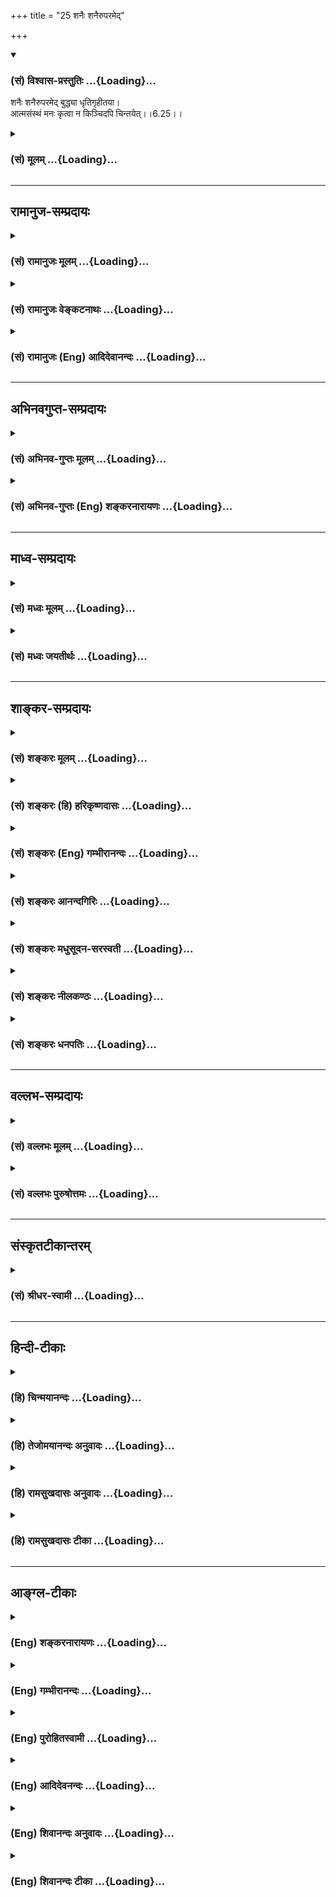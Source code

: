 +++
title = "25 शनैः शनैरुपरमेद्"

+++
<div class="js_include" newlevelforh1="3" title="(सं) विश्वास-प्रस्तुतिः" unfilled url="/purANam_vaiShNavam/mahAbhAratam/06-bhIShma-parva/03-bhagavad-gItA-parva/saMskRtam/vishvAsa-prastutiH/06_Atma-saMyama-yogaH_a/25_shanaiH_shanairup.md">
<details open><summary><h3>(सं) विश्वास-प्रस्तुतिः ...{Loading}...</h3></summary>

शनैः शनैरुपरमेद् बुद्ध्या धृतिगृहीतया।  
आत्मसंस्थं मनः कृत्वा न किञ्चिदपि चिन्तयेत्।।6.25।।
</details>
</div>
<div class="js_include collapsed" newlevelforh1="3" title="(सं) मूलम्" unfilled url="/purANam_vaiShNavam/mahAbhAratam/06-bhIShma-parva/03-bhagavad-gItA-parva/saMskRtam/mUlam/06_Atma-saMyama-yogaH_a/25_shanaiH_shanairup.md">
<details><summary><h3>(सं) मूलम् ...{Loading}...</h3></summary>

शनैः शनैरुपरमेद् बुद्ध्या धृतिगृहीतया।  
आत्मसंस्थं मनः कृत्वा न किञ्चिदपि चिन्तयेत्।।6.25।।
</details>
</div>


_________________
## रामानुज-सम्प्रदायः
<div class="js_include collapsed" newlevelforh1="3" title="(सं) रामानुजः मूलम्" unfilled url="/purANam_vaiShNavam/mahAbhAratam/06-bhIShma-parva/03-bhagavad-gItA-parva/saMskRtam/rAmAnujaH/mUlam/06_Atma-saMyama-yogaH_a/25_shanaiH_shanairup.md">
<details><summary><h3>(सं) रामानुजः मूलम् ...{Loading}...</h3></summary>

।।6.25।। स्पर्शजाः सङ्कल्पजाश्च इति द्विविधाः कामाः स्पर्शजाः
शीतोष्णादयः सङ्कल्पजाः पुत्रपौत्रक्षेत्रादयः तत्र **सङ्कल्पप्रभवाः**
स्वरूपेण एव त्यक्तुं शक्याः तान् **सर्वान् मनसा एव** तदनन्वयानुसन्धानेन
**त्यक्त्वा** स्पर्शजेषु अवर्जनीयेषु तन्निमित्तहर्षो द्वेगौ त्यक्त्वा
**समन्ततः** सर्वस्माद् विषयात् सर्वम् **इन्द्रियग्रामं** **विनियम्य शनैः
शनैः धृतिगृहीतया** विवेकविषयया **बुद्ध्या** सर्वस्माद् आत्मव्यतिरिक्ताद्
उपरम्य **आत्मसंस्थं मनः कृत्वा न किञ्चिद् अपि चिन्तयेत्।  
  
**

</details>
</div>
<div class="js_include collapsed" newlevelforh1="3" title="(सं) रामानुजः वेङ्कटनाथः" unfilled url="/purANam_vaiShNavam/mahAbhAratam/06-bhIShma-parva/03-bhagavad-gItA-parva/saMskRtam/rAmAnujaH/venkaTanAthaH/06_Atma-saMyama-yogaH_a/25_shanaiH_shanairup.md">
<details><summary><h3>(सं) रामानुजः वेङ्कटनाथः ...{Loading}...</h3></summary>

।। 6.25अथ ममकारपरित्यागादिकं प्राग्विप्रकीर्णोक्तमखिलमिदानीं
सुखग्रहणायेह सौकर्यप्रदर्शनाय च सङ्कलय्य योगदशापर्यन्ततया
स्मार्यतेसङ्कल्प इत्यादिभिः श्लोकैः। सङ्कल्पप्रभवान् सर्वान्
कामांस्त्यक्त्वा इत्येतावतैव सिद्धौ पुनःअशेषतः इति पदं
निश्शेषत्यागानर्हाणां विषयाणां सूचकम्। न चोत्तरवाक्ये तदन्वयः
ग्रामशब्देन पर्याप्तत्वात्। अतः प्रयुक्तपदवैयर्थ्यपरिहारायअशेषतश्च
कामांस्त्यक्त्वा इति चकाराभावेऽपि योज्यम्। अपि च सङ्कल्पप्रभवत्वेन
विशेषणमेव असङ्कल्पप्रभवकामसूचकमित्यभिप्रायेण विभजते स्पर्शजा इति। मनसैव
इति पदं मध्यस्थितत्वादपेक्षितत्वाच्च काकाक्षिन्यायेन
पूर्वोत्तरान्वितमिति दर्शयितुंतान् सर्वान् मनसैवेत्यादिकमुक्तम्।
कामत्यागकरणस्य मनसोऽवान्तरव्यापारतदनन्वयानुसन्धानम्
कर्मोपाधिकशरीरान्विता हि पुत्रादयः न त्वात्मस्वरूपान्विता
इत्यनुसन्धानेनेत्यर्थः। न प्रहृष्येत् 5।20 इत्यादिभिः प्रागेवोक्तं
स्मारयतिस्पर्शजेष्वित्यादिना। समन्ततः इत्यत्र पदच्छेदादिभ्रमव्युदासायाह
सर्वस्माद्विषयादिति। प्रक्रान्तादशिथिलत्वरूपाया
धृतेर्हेतुमाहविवेकविषययेति। उपरम्य बाह्यालाभार्थं मानसमुद्योगं
वारयित्वेत्यर्थः। उपरम्येति व्याख्यानमङ्गत्वद्योतनाय। किञ्चिदपीति
आत्मव्यतिरिक्तमनुकूलप्रतिकूलोदासीनं सर्वमित्यर्थः।  
  

</details>
</div>
<div class="js_include collapsed" newlevelforh1="3" title="(सं) रामानुजः (Eng) आदिदेवानन्दः" unfilled url="/purANam_vaiShNavam/mahAbhAratam/06-bhIShma-parva/03-bhagavad-gItA-parva/saMskRtam/rAmAnujaH/english/AdidevAnandaH/06_Atma-saMyama-yogaH_a/25_shanaiH_shanairup.md">
<details><summary><h3>(सं) रामानुजः (Eng) आदिदेवानन्दः ...{Loading}...</h3></summary>

6.24 - 6.25 There are two kinds of desires: 1) those born of contact
between the senses and objects like heat, cold etc.; 2) those generated
by our mind (will) like that for sons, land etc. Of these, the latter
type of desires are by their own nature relinishable. Relinishing all
these by the mind through contemplation on their lack of association
with the self; having relinished the ideas of pleasure and pain in
respect of unavoidable desires resulting from contract; restraining all
the senses on all sides, i.e., from contact with all their objects - one
should think of nothing else, i.e., other than the self. Little by
little 'with the help of intellect controlled by firm resolution,' i.e.,
by the power of discrimination, one should think of nothing else, having
fixed the mind on the self.

</details>
</div>


_________________
## अभिनवगुप्त-सम्प्रदायः
<div class="js_include collapsed" newlevelforh1="3" title="(सं) अभिनव-गुप्तः मूलम्" unfilled url="/purANam_vaiShNavam/mahAbhAratam/06-bhIShma-parva/03-bhagavad-gItA-parva/saMskRtam/abhinava-guptaH/mUlam/06_Atma-saMyama-yogaH_a/25_shanaiH_shanairup.md">
<details><summary><h3>(सं) अभिनव-गुप्तः मूलम् ...{Loading}...</h3></summary>

।।6.24 6.25।। कामानां त्यागे +++(SN कामानामुपायत्यागे)+++ उपायः संकल्पत्याग
इत्याह संकल्पेति। शनैः शनैरिति। मनसैव न +++(S omit न)+++ व्यापारोपरमेण। धृतिं
गृहीत्वा क्रमात् क्रममभिलाषदुःखं प्रतनूकृत्य किंचिदपि विषयाणां
त्यागग्रहणादिकं न चिन्तयेत्। यत्तु +++(S यथात्वन्यैर् यथा तु कैश्चिद्)+++
अन्यैर्व्याख्यातम् नकिञ्चिदपि चिन्तयेत् इति तन्नास्मभ्यं रुचितम्।
शून्यवादप्रसंगात्।।6.24 6.25।। कामानां त्यागे +++(SN कामानामुपायत्यागे)+++
उपायः संकल्पत्याग इत्याह संकल्पेति। शनैः शनैरिति। मनसैव न +++(S omit न)+++
व्यापारोपरमेण। धृतिं गृहीत्वा क्रमात् क्रममभिलाषदुःखं प्रतनूकृत्य
किंचिदपि विषयाणां त्यागग्रहणादिकं न चिन्तयेत्। यत्तु +++(S यथात्वन्यैर् यथा
तु कैश्चिद्)+++ अन्यैर्व्याख्यातम् नकिञ्चिदपि चिन्तयेत् इति तन्नास्मभ्यं
रुचितम्। शून्यवादप्रसंगात्।

</details>
</div>
<div class="js_include collapsed" newlevelforh1="3" title="(सं) अभिनव-गुप्तः (Eng) शङ्करनारायणः" unfilled url="/purANam_vaiShNavam/mahAbhAratam/06-bhIShma-parva/03-bhagavad-gItA-parva/saMskRtam/abhinava-guptaH/english/shankaranArAyaNaH/06_Atma-saMyama-yogaH_a/25_shanaiH_shanairup.md">
<details><summary><h3>(सं) अभिनव-गुप्तः (Eng) शङ्करनारायणः ...{Loading}...</h3></summary>

6.24-25 Sankalpa - etc. Sanaih etc. By mind alone : i.e., not by
withdrawing from activities. Holding steadiness; thinning, step after
step, the misery born of desired; let him not think anything like
receiving and abandoning objects and so on. Others have explained \[the
passage\] as 'Let him think only negation (or void). But this
(explanation) is not up to our taste. For, that world result in the
doctrine of nihilism. What is to be achieved is not a mere withdrawl
\[or one-self\] from the objects. This is stated as -

</details>
</div>


_________________
## माध्व-सम्प्रदायः
<div class="js_include collapsed" newlevelforh1="3" title="(सं) मध्वः मूलम्" unfilled url="/purANam_vaiShNavam/mahAbhAratam/06-bhIShma-parva/03-bhagavad-gItA-parva/saMskRtam/madhvaH/mUlam/06_Atma-saMyama-yogaH_a/25_shanaiH_shanairup.md">
<details><summary><h3>(सं) मध्वः मूलम् ...{Loading}...</h3></summary>

।।6.25।। बुद्धेः कारणत्वं मनोनिग्रहे आत्मरमणे च।

</details>
</div>
<div class="js_include collapsed" newlevelforh1="3" title="(सं) मध्वः जयतीर्थः" unfilled url="/purANam_vaiShNavam/mahAbhAratam/06-bhIShma-parva/03-bhagavad-gItA-parva/saMskRtam/madhvaH/jayatIrthaH/06_Atma-saMyama-yogaH_a/25_shanaiH_shanairup.md">
<details><summary><h3>(सं) मध्वः जयतीर्थः ...{Loading}...</h3></summary>

।।6.25।। शनैःशनैरुपरमेद्बुद्ध्या इति बुद्धेरपीन्द्रियग्रामनियमने
कारणत्वस्य वक्ष्यमाणत्वात् कथमेतदित्यत आह **बुद्धेरि**ति।
अनेनोपरमेदित्यस्यार्थद्वयमुक्तं भवति।

</details>
</div>


_________________
## शाङ्कर-सम्प्रदायः
<div class="js_include collapsed" newlevelforh1="3" title="(सं) शङ्करः मूलम्" unfilled url="/purANam_vaiShNavam/mahAbhAratam/06-bhIShma-parva/03-bhagavad-gItA-parva/saMskRtam/shankaraH/mUlam/06_Atma-saMyama-yogaH_a/25_shanaiH_shanairup.md">
<details><summary><h3>(सं) शङ्करः मूलम् ...{Loading}...</h3></summary>

।।6.25।। **शनैः शनैः** न सहसा **उपरमेत्** उपरतिं कुर्यात्। कया
**बुद्ध्या।** किंविशिष्टया **धृतिगृहीतया** धृत्या धैर्येण गृहीतया
धृतिगृहीतया धैर्येण युक्तया इत्यर्थः। **आत्मसंस्थम्** आत्मनि संस्थितम्
आत्मैव सर्वं न ततोऽन्यत् किञ्चिदस्ति इत्येवमात्मसंस्थं **मनः कृत्वा न
किञ्चिदपि चिन्तयेत्।** एष योगस्य परमो विधिः।। तत्र एवमात्मसंस्थं मनः
कर्तुं प्रवृत्तो योगी

</details>
</div>
<div class="js_include collapsed" newlevelforh1="3" title="(सं) शङ्करः (हि) हरिकृष्णदासः" unfilled url="/purANam_vaiShNavam/mahAbhAratam/06-bhIShma-parva/03-bhagavad-gItA-parva/saMskRtam/shankaraH/hindI/harikRShNadAsaH/06_Atma-saMyama-yogaH_a/25_shanaiH_shanairup.md">
<details><summary><h3>(सं) शङ्करः (हि) हरिकृष्णदासः ...{Loading}...</h3></summary>

।।6.25।। शनैःशनैः अर्थात् सहसा नहीं क्रमक्रमसे उपरतिको प्राप्त करे। किसके
द्वारा बुद्धिद्वारा। कैसी बुद्धिद्वारा धैर्यसे धारण की हुई अर्थात्
धैर्ययुक्त बुद्धिद्वारा। तथा मनको आत्मामें स्थित करके अर्थात् यह सब कुछ
आत्मा ही है उससे अतिरिक्त अन्य कुछ भी नहीं है इस प्रकार मनको आत्मामें
अचल करके अन्य किसी वस्तुका भी चिन्तन न करे। यह योगकी परम श्रेष्ठ विधि
है।

</details>
</div>
<div class="js_include collapsed" newlevelforh1="3" title="(सं) शङ्करः (Eng) गम्भीरानन्दः" unfilled url="/purANam_vaiShNavam/mahAbhAratam/06-bhIShma-parva/03-bhagavad-gItA-parva/saMskRtam/shankaraH/english/gambhIrAnandaH/06_Atma-saMyama-yogaH_a/25_shanaiH_shanairup.md">
<details><summary><h3>(सं) शङ्करः (Eng) गम्भीरानन्दः ...{Loading}...</h3></summary>

6.25 Tyaktva, by eschewing; asesatah, totally, without a trace; sarvan,
all; the kamam, desires; sankalpa-prabhavan, which arise from thoughts;
and further, viniyamya, restraining; manasa eva, with the mind itself,
with the mind endued with discrimination; indriya-gramam, all the
organs; samantatah, from every side; uparamet, one should withdraw,
abstain; sanaih sanaih, gradually, not suddenly;-with what;-buddhya,
with the intellect;- possessed of what distinction;-dhrti-grhitaya,
endowed with steadiness, i.e. with fortitude. Krtva, making manah, the
mind; atma-samstham, fixed in the Self, with the idea, 'The Self alone
is all; there is nothing apart from It'-thus fixing the mind on the
Self; na cintayet, one should not think of; kincit api, anything
whatsoever. Thisis the highest instruction about Yoga.

</details>
</div>
<div class="js_include collapsed" newlevelforh1="3" title="(सं) शङ्करः आनन्दगिरिः" unfilled url="/purANam_vaiShNavam/mahAbhAratam/06-bhIShma-parva/03-bhagavad-gItA-parva/saMskRtam/shankaraH/AnandagiriH/06_Atma-saMyama-yogaH_a/25_shanaiH_shanairup.md">
<details><summary><h3>(सं) शङ्करः आनन्दगिरिः ...{Loading}...</h3></summary>

।।6.25।। कामत्यागद्वारेणेन्द्रियाणि प्रत्याहृत्य किं कुर्यादिति शङ्कितारं
प्रत्याह **शनैः शनैरिति।** सहसाविषयेभ्यः सकाशादुपरमे मनसो न स्वास्थ्यं
संभवतीत्यभिप्रेत्याह **न सहसेति।** तत्र साधनं धैर्ययुक्ता बुद्धिरित्याह
**कयेत्यादिना।** भूम्यादीरव्याकृतपर्यन्ताः प्रकृतीरष्ट पूर्वपूर्वत्र
धारणं कृत्वोत्तरोत्तरक्रमेण प्रविलापयेदिति भावः। अव्यक्तमात्मनि
प्रविलाप्यात्ममात्रनिष्ठं मनो विधाय चिन्तयितव्याभावादतिस्वस्थो
भवेदित्याह **आत्मेति।** तत्र संस्थितिमेव मनसो विवृणोति **आत्मैवेति।**
योगविधिमुपक्रम्य किमिदमुक्तमित्याशङ्क्याह **एष इति।** यन्मनसो
नैश्चल्यमिति शेषः।

</details>
</div>
<div class="js_include collapsed" newlevelforh1="3" title="(सं) शङ्करः मधुसूदन-सरस्वती" unfilled url="/purANam_vaiShNavam/mahAbhAratam/06-bhIShma-parva/03-bhagavad-gItA-parva/saMskRtam/shankaraH/madhusUdana-sarasvatI/06_Atma-saMyama-yogaH_a/25_shanaiH_shanairup.md">
<details><summary><h3>(सं) शङ्करः मधुसूदन-सरस्वती ...{Loading}...</h3></summary>

।।6.25।। भूमिकाजयक्रमेण शनैःशनैरुपरमेत्। धृतिर्धैर्यमखिन्नता तथा गृहीता
या बुद्धिरवश्यकर्तव्यतानिश्चयरूपा तया यदा कदाचिदवश्यं भविष्यत्येव योगः
किं त्वरयेत्येवंरूपया शनैःशनैर्गुरूपदिष्टामार्गेण मनो निरुन्ध्यात्।
एतेनानिर्वेदनिश्चयौ प्रागुक्तौ दर्शितौ। तथाच श्रुतिःयच्छेद्वाङ्मनसी
प्राज्ञस्तद्यच्छेज्ज्ञान आत्मनि। ज्ञानं महति नियच्छेत्तद्यच्छेच्छान्त
आत्मनि।। इति। वागिति वाचं लौकिकीं वैदिकीं च मनसि व्यापारवति
नियच्छेत्। नानुध्यायाद्बहूञ्छब्दान्वाचो विग्लापनं हि तत् इति श्रुतेः।
वाग्वृत्तिनिरोधेन मनोवृत्तिमात्रशेषो भवेदित्यर्थः।
चक्षुरादिनिरोधोऽप्येतस्यां भूमौ द्रष्टव्यः। मनसीति छान्दसं दैर्ध्यम्।
तन्मनः कर्मेन्द्रियज्ञानेन्द्रियसहकारि नानाविधविकल्पसाधनं करणम्। ज्ञाने
जानातीति ज्ञानमिति व्युत्पत्त्या ज्ञातर्यात्मनि ज्ञातृत्वोपाधावहंकारे
नियच्छेत् मनोव्यापारान्परित्यज्याहंकारमात्रं परिशेषयेत्। तच्च ज्ञानं
ज्ञातृत्वोपाधिमहंकारमात्मनि महति महत्तत्त्वे सर्वव्यापके नियच्छेत्।
द्विविधो ह्यहंकारो विशेषरूपः सामान्यरूपश्चेति। अयमहमेतस्य पुत्र इत्येवं
व्यक्तमभिमन्यमानो विशेषरूपो व्यष्ट्यहंकारः।
अस्मीत्येतावन्मात्रभिमन्यमानः सामान्यरूपः समष्ट्यहंकारः। स च हिरण्यगर्भो
महानात्मेति च सर्वानुस्यूतत्वादुच्यते। ताभ्यामहंकारभ्यां विविक्तो
निरुपाधिकः शान्तात्मा सर्वान्तरश्चिदेकरसस्तस्मिन्महान्तमात्मानं
समष्टिबुद्धिं नियच्छेत्। एवं तत्कारणमव्यक्तमपि नियच्छेत्। ततो
निरुपाधिकस्त्वंपदलक्ष्यः शुद्ध आत्मा साक्षात्कृतो भवति। शुद्धे हि
चिदेकरसे प्रत्यगात्मनि जडशक्तिरूपमनिर्वाच्यमव्यक्तं प्रकृतिरुपाधिः। सा च
प्रथमं सामान्याहंकाररूपं महत्तत्वं नाम धृत्वा व्यक्तीभवति। ततो
बहिर्विशेषाहंकारूपेण ततो बहिर्मनोरूपेण ततो बहिर्वागादीन्द्रियरूपेण।
तदेतच्छ्रत्याभिहितंइन्द्रियाणि पराण्याहुरिन्द्रियेभ्यः परं मनः। मनसस्तु
परा बुद्धिर्बुद्धेरात्मा महान्परः।। महतः परमव्यक्तमव्यक्तात्पुरुषः परः।
पुरुषान्न परं किंचित्सा काष्ठा सा परा गतिः।। इति। तत्र गवादिष्विव
वाङ्निरोधः प्रथमा भूमिः।। बालमुग्धादिष्विव निर्मनस्त्वं द्वितीया।
तन्द्र्यमिवाहंकारराहित्यं तृतीया। सुषुप्ताविव महत्तत्त्वराहित्यं
चतुर्थी। तदेतद्भूमिचतुष्टयमपेक्ष्य शनैःशनैःरुपरमेदित्युक्तम्। यद्यपि
महत्तत्त्वशान्तात्मनोर्मध्ये महत्तत्त्वोपादानमव्याकृताख्यं तत्त्वं
श्रुत्योदाहारि तथापि तत्र महत्तत्त्वस्य नियमनं नाभ्यधायि। सुषुप्ताविव
जीवस्वरूपस्यसता सोम्य तदा संपन्नो भवति इति श्रुतेः स्वरूपलयप्रसङ्गात्।
तस्य च कर्मक्षये सति पुरुषप्रयत्नमन्तरेण स्वतएव
सिद्धत्वात्तत्त्वदर्शनानुपयोगित्वाच्चदृश्यते त्वग्र्यया बुद्ध्या
सूक्ष्मया सूक्ष्मदर्शिभिः इति पूर्वमभिधाय सूक्ष्मत्वसिद्धये
निरोधसमाधेरभिधानात्। सच तत्त्वदिदृक्षोर्दर्शनसाधनत्वेन दृष्टतत्त्वस्य च
जीवन्मुक्तिरूपक्लेशक्षयायापेक्षितः। ननु शान्तात्मन्यवरुद्धस्य चित्तस्य
वृत्तिरहितत्वेन सुषुप्तिवदर्शनहेतुत्वमिति चेत्। न। स्वतःसिद्धस्य
दर्शनस्य निवारयितुमशक्यत्वात्। तदुक्तम्आत्मानात्माकारं स्वभावतोऽवस्थितं
सदा चित्तम्। आत्मैकाकारतया तिरस्कृतानात्मदृष्टि विदधीत।। यथा घट
उत्पद्यमानः स्वतो वियत्पूर्ण एवोत्पद्यते। जलतण्डुलादिपूरणं तूत्पन्ने घटे
पश्चात्पुरुषप्रयत्नेन भवति। तत्र जलादौ निःसारितेऽपि वियन्निःसारयितुं न
शक्यते। मुखपिधानेऽप्यन्तर्वियदवतिष्ठत एव तथा चित्तमुत्पद्यमानं
चैतन्यपूर्णमेवोत्पद्यते। उत्पन्ने तु
तस्मिन्मूषानिषिक्तद्रुतताम्रवद्धटदुःखादिरूपत्वं
भोगहेतुधर्माधर्मसहकृतसामग्रीवशाद्भवति। तत्र घटदुःखाद्यनात्माकारे
विरामप्रत्ययाभ्यासेन निवारितेऽपि निर्निमित्तश्चिदाकारो वारयितुं न
शक्यते। ततो निरोधसमाधिना निर्वृत्तिकेन चित्तेन
संस्कारमात्रशेषतयातिसूक्ष्मत्वेन
निरुपाधिकचिदात्ममात्राभिमुखत्वाद्वृत्तिं विनैव निर्विघ्नमात्मानुभूयते।
तदेतदाहआत्मसंस्थं मनः कृत्वा न किंचिदपि चिन्तयेत् इति। आत्मनि निरुपाधिके
प्रतीचि संस्था समाप्तिर्यस्य तदात्मसंस्थं सर्वप्रकारवृत्तिशून्यं
स्वभावसिद्धात्माकारमात्रविशिष्टं मनः कृत्वा धृतिगृहीतया विवेकबुद्ध्या
संपाद्यासंप्रघातसमाधिस्थः सन् किंचिदपि अनात्मानमात्मानं वा न चिन्तयेन्न
वृत्त्या विषयीकुर्यात्। अनात्माकारवृत्तौ हि व्युत्थानमेव स्यात्।
आत्माकारवृत्तौ च संप्रज्ञातः समाधिरित्यसंप्रज्ञातसमाधिस्थैर्याय कामपि
चित्तवृत्तिं नोत्पादयेदित्यर्थः।

</details>
</div>
<div class="js_include collapsed" newlevelforh1="3" title="(सं) शङ्करः नीलकण्ठः" unfilled url="/purANam_vaiShNavam/mahAbhAratam/06-bhIShma-parva/03-bhagavad-gItA-parva/saMskRtam/shankaraH/nIlakaNThaH/06_Atma-saMyama-yogaH_a/25_shanaiH_shanairup.md">
<details><summary><h3>(सं) शङ्करः नीलकण्ठः ...{Loading}...</h3></summary>

।।6.25।।**शनैः शनैरिति।** भूमिकाजयक्रमेण दिव्यादिव्यविषयेभ्य
उपरमेद्वव्यावृत्तो भवेत्। कथम्। धृतिगृहीतया बुद्ध्येति। धृतिःधृत्या यया
धारयते मनःप्राणेन्द्रियक्रियाः। योगेनाव्यभिचारिण्या धृतिः सा पार्थ
सात्विकी इत्युक्तलक्षणा तया गृहीतया वशीकृतया बुद्ध्योपरमेत्। तथा
एवमुपरतं मनः आत्मनि स्वरूपे संस्था स्थितिर्यस्य न तु दृश्ये द्रष्टरि वा
तत्तथा आत्मैकाकारमेकाग्रमित्यर्थः। द्रष्टृदृश्योपरक्तं चित्तं
सर्वार्थंसर्वार्थतैकार्थतयोः क्षयोदयौ चित्तस्यैकाग्रतापरिणामः इति
सूत्रितमैकाग्र्यं प्रापयेत्। सूत्रार्थस्तु अहमिदं पश्यामीत्यनुभवे हि
द्रष्टा दृश्यं दर्शनं च भासते। तत्र दर्शनभानमप्रत्याख्येयमतो द्रष्टरि
दृश्ये चोपरक्तं चित्तं सवार्थमिति। न तु दर्शनोपरक्ततापि सर्वार्थतायां
गणिता। तदभावे चित्तस्य नाशापत्तेः। द्रष्टृदृश्योपरागाभावे तु एकार्थं
तदुच्यते यथा स्वप्ने। तत्र हि दृश्यं नास्तीति पामराणामपि प्रसिद्धम्।
द्रष्टापि नास्ति। तदा इन्द्रियाणामभावात्। आत्मेन्द्रियमनोयुक्तं भोक्ता
इतिश्रुत्यैव भोक्तृत्वस्येन्द्रियसंनियोगशिष्टत्वात्। किंतु
द्रष्टृदृश्यवासनावासितं चित्रपटसदृशमेकं मन एवास्ति। तच्च स्वयंज्योतिषा
पुरुषेण भास्यमानं जाग्रद्वत्स्वप्नेऽपि द्रष्टृदृश्योपरागं प्रकाशयति।
तद्वासनावासितत्वात्। एवं सति यदा सर्वार्थतायाः क्षय एकार्थताया उदयश्च
तदा चित्तस्यैकाग्रतारूपः परिणामो भवतीति। तदेवमात्मसंस्थं मनः कृत्वेति
संप्रज्ञातसमाधिरुक्तः। तत्रापि पूर्वाभ्यासवशाच्चित्तस्य
द्रष्टृदृश्योपरागो वासनामयो भातीति तन्निवारणेनासंप्रज्ञातसमाधिमाह **न
किंचिदपि चिन्तयेदिति।** ध्यातृध्यानध्येयविभागमपि न स्मरेत्किंतु
अखण्डैकरससंविदात्मना सुषुप्तवत्तिष्ठेदित्यर्थः।

</details>
</div>
<div class="js_include collapsed" newlevelforh1="3" title="(सं) शङ्करः धनपतिः" unfilled url="/purANam_vaiShNavam/mahAbhAratam/06-bhIShma-parva/03-bhagavad-gItA-parva/saMskRtam/shankaraH/dhanapatiH/06_Atma-saMyama-yogaH_a/25_shanaiH_shanairup.md">
<details><summary><h3>(सं) शङ्करः धनपतिः ...{Loading}...</h3></summary>

।।6.25।। एवं कृत्वा किं कुर्यादित्यत आह शनैरिति। धृतिगृहीतया धैर्ययुक्तया
बुद्य्धोपरमेन्मनस उपरतिं संपादयेत्। शनैः शनैः क्रमेण नतु सहसा। ननूपरतिं
प्रापितमपि मनः पुनः पदार्थान्तरचिन्तरनेनोपरतिं हास्यतीत्याशङ्क्याह।
आत्मसंस्थमात्मैव सर्वं न ततोऽन्यत् किंचिदस्तीत्येवमात्मसंस्थं मनः कृत्वा
आत्मेतरवस्त्वभावान्न किंचिदपि चिन्तयेत्। मनसो मैश्चल्यस्य
परमयोगावधित्वात्।

</details>
</div>


_________________
## वल्लभ-सम्प्रदायः
<div class="js_include collapsed" newlevelforh1="3" title="(सं) वल्लभः मूलम्" unfilled url="/purANam_vaiShNavam/mahAbhAratam/06-bhIShma-parva/03-bhagavad-gItA-parva/saMskRtam/vallabhaH/mUlam/06_Atma-saMyama-yogaH_a/25_shanaiH_shanairup.md">
<details><summary><h3>(सं) वल्लभः मूलम् ...{Loading}...</h3></summary>

।।6.22 6.25।। तदेव विशिनष्टि यं लब्ध्वेति।
एतेनेष्टप्राप्त्यनिष्टनिवृत्तिफलको योगः समन्वितःतं विद्यात् ৷৷.
योगसंज्ञितं दुःखसंयोगेन वियोग एव योग इति विरुद्धलक्षणया उच्यते।
यस्मादेवं महाफलो योगस्तस्मात्स एव यत्नोऽभ्यसनीयः इत्याह सार्धेन। स
निश्चयेनेति यत्नेन।

</details>
</div>
<div class="js_include collapsed" newlevelforh1="3" title="(सं) वल्लभः पुरुषोत्तमः" unfilled url="/purANam_vaiShNavam/mahAbhAratam/06-bhIShma-parva/03-bhagavad-gItA-parva/saMskRtam/vallabhaH/puruShottamaH/06_Atma-saMyama-yogaH_a/25_shanaiH_shanairup.md">
<details><summary><h3>(सं) वल्लभः पुरुषोत्तमः ...{Loading}...</h3></summary>

  
  
।।6.25।। ननु कथमिन्द्रियग्रामं विनियच्छेदित्यपेक्षयामाह शनैः शनैरिति।
धृतिगृहीतया वियोगतापादिदुःखसहनशीलधैर्यगृहीतया बुद्ध्या मनः आत्मसंस्थं
भावात्मकस्थितं कृत्वा शनैःशनैरुपरमेत् स्वभोगरूपेभ्य उपशमयेत्।
कथमुपरतिर्भवेदित्यत आह न किञ्चिदपि चिन्तयेदिति। भावात्मकस्वरूपातिरिक्तं
किञ्चिदपि न चिन्तयेन्न भावयेत्।  
  

</details>
</div>


_________________
## संस्कृतटीकान्तरम्
<div class="js_include collapsed" newlevelforh1="3" title="(सं) श्रीधर-स्वामी" unfilled url="/purANam_vaiShNavam/mahAbhAratam/06-bhIShma-parva/03-bhagavad-gItA-parva/saMskRtam/shrIdhara-svAmI/06_Atma-saMyama-yogaH_a/25_shanaiH_shanairup.md">
<details><summary><h3>(सं) श्रीधर-स्वामी ...{Loading}...</h3></summary>

।।6.25।। यदि तु प्राक्तनकर्मसंस्कारेण मनो विचलेत्तर्हि धारणया
स्थिरीकुर्यादित्याह **शनैरिति।** धृतिर्धारणा तया गृहीतया वशीकृतया
बुद्ध्यात्मसंस्थमात्मन्येव सम्यक् स्थितं निश्चलं मनः कृत्वोपरमेत्। तच्च
शनैःशनैरभ्यासक्रमेण नतु सहसा। उपरमस्वरूपमाह। न किंचिदपि चिन्तयेत्।
निश्चले मनसि स्वयमेव प्रकाशमानपरमानन्दस्वरूपो भूत्वात्मध्यानादपि न
निवर्तेतेत्यर्थः।

</details>
</div>


_________________
## हिन्दी-टीकाः
<div class="js_include collapsed" newlevelforh1="3" title="(हि) चिन्मयानन्दः" unfilled url="/purANam_vaiShNavam/mahAbhAratam/06-bhIShma-parva/03-bhagavad-gItA-parva/hindI/chinmayAnandaH/06_Atma-saMyama-yogaH_a/25_shanaiH_shanairup.md">
<details><summary><h3>(हि) चिन्मयानन्दः ...{Loading}...</h3></summary>

।।6.25।। पूर्व श्लोकों के अनुसार योग का लक्ष्य है मन का अपने स्वस्वरूप
में स्थित हो जाना। यह स्थिति परम आनन्दस्वरूप बतायी गयी है। परन्तु इस
स्थिति को प्राप्त करने के उपायों को दर्शाये बिना विषय का सैद्धान्तिक
निरूपण मात्र साधकों के लिए अधिक उपयोगी नहीं होता। विचाराधीन दो श्लोकों
में ध्यान की सूक्ष्म कला का वर्णन किया गया है। मन को एकाग्र कैसे करें
तत्पश्चात् उस समाहित चित्त के द्वारा आत्मा का ध्यान करके तद्रूप कैसे हो
इसका विस्तृत विवेचन इन श्लोकों में मिलता है। समस्त कामनाओं का निशेष
त्यागकर इन्द्रिय वर्ग को विषयों से सम्यक् प्रकार अपने वश में करना चाहिए।
इस श्लोक का प्रत्येक शब्द सफलता के द्वार का सूचक होने से उसकी व्याख्या
की आवश्यकता है। यहाँ विशेष रूप से कहा गया है कि सब कामनाओं का निशेष
त्याग करना आवश्यक है। इससे आत्मानुभूति की स्थिति के स्वरूप के सम्बन्ध
में किसी भी साधक के मन में कोई शंका नहीं रह जानी चाहिए। अशेषत से
तात्पर्य यह है कि ध्यान के अन्तिम चरण में साधक को योग के पूर्णत्व की
प्राप्ति की इच्छा का भी त्याग कर देना चाहिए यहाँ कामनात्याग को एक
अत्यन्त महत्वपूर्ण आवश्यक गुण बताया है परन्तु दुर्भाग्य से अविवेकी लोगों
ने कामना को दिये हुए विशेषण की ओर ध्यान नहीं दिया और शास्त्रों के अर्थों
को विकृत कर दिया है। उन्होंने यही समझा कि शास्त्र में महत्त्वाकांक्षा
रहित जीवन का उपदेश दिया गया है और इस विपरीत धारणा के कारण वे तमोगुण की
अकर्मण्यता में फंस जाते है। संकल्प प्रभवान् इस विशेषण की ओर विशेष ध्यान
देने की आवश्यकता है। इसी अध्याय के दूसरे श्लोक की व्याख्या में संकल्प
शब्द का अर्थ बताया जा चुका है। उस दृष्टि से यहाँ अर्थ होगा कि ऐसी
कामनाओं को त्यागना है जो विषयों में सुख होने के संकल्प से उत्पन्न होकर
मन में असंख्य विक्षेपों को जन्म देती हैं। यदि मनुष्य इन संकल्पजनित
इच्छाओं को त्यागने में सफल हो जाता है तो उसके मन में वह सार्मथ्य और
दृढ़ता आ जाती है कि वह इन्द्रियों पर अपना प्रभुत्व स्थापित कर सकता है।
सर्वप्रथम इन्द्रियों के उन्मत्त अश्वों को वश में कर लें तो फिर उन्हें सब
विषयों से परावृत्त करने में सरलता होती है। यह एक अनुभूत सत्य है कि मन
स्वनिर्मित विक्षेपों के कारण दुर्बल होकर इन्द्रियों को अपने वश में नहीं
रख पाता। कामनात्याग से उसमें यह क्षमता आ जाती है। परन्तु मन की यह शक्ति
और शांति शीघ्रता से किये गये कर्म या कल्पना से नहीं प्राप्त होती है और न
किसी विचित्र रहस्यमयी साधना से। यहाँ स्पष्ट कहा गया है कि साधक को
धीरेधीरे अपने मन को शांत करना चाहिए। निसन्देह इन्द्रियों की विषयाभिमुखी
प्रवृत्ति को संयमित करने पर कुछ मात्रा में मनशांति प्राप्त होती है। तब
इस शांति को स्थिर और दृढ़ करने की आवश्यकता होती है। उसका उपाय बताते हुए
भगवान् कहते हैं धैर्ययुक्त बुद्धि से मन को आत्मा में स्थिर करना चाहिए।
अभ्यास के क्रम में इस उपदेश का बहुत महत्त्व है। सर्वप्रथम इन्द्रियों को
मन के द्वारा संयमित करे और तत्पश्चात् मन को उससे सूक्ष्मतर विवेकवती
बुद्धि के द्वारा आत्मा में स्थिर करे। ध्येय विषयक वृत्ति के अतिरिक्त
अन्य सब वृत्तियों के त्याग के द्वारा ही मन को संयमित करना संभव है।
वृत्तियों का प्रवाह मन कहलाता है अत आत्मा के स्वरूप पर सतत अनुसंधान करने
से मन आत्मा में ही स्थित हो जायेगा। आत्मा में पूर्णतया स्थित हो जाने पर
वह एक दिव्य अलौकिक शान्ति में निमग्न हो जाता है। मनुष्य अपने सजग
पुरुषार्थ के द्वारा इस स्थिति तक पहुँच सकता है जो ध्यानयोग का अन्तिम
सोपान है। सभी साधकों के द्वारा अभ्यसनीय इस योग का उपदेश देते हुये भगवान्
उन्हें सावधान करते हैं कि योग की उपर्युक्त चरम स्थिति तक पहुँचने के
पश्चात् किसी अन्य विषय का चिन्तन नहीं करना चाहिये। इस शांत क्षणको पाने के
उपरान्त साधक को और कोई कर्तव्य और प्राप्तव्य शेष नहीं रह जाता। उसको इतना
ही ध्यान रखना होता है कि किसी नवीन वृत्तिप्रवाह का प्रारम्भ न हो और मन
की शान्ति सुदृढ़ रहे। द्वार खटखटाओ और तुम अन्दर प्रवेश करोगे यह भगवान्
का आश्वासन है। विश्व के किसी भी धर्मग्रन्थ में केवल दो श्लोकों में
ध्यानयोग की विधि से सम्बन्धित निर्देशों का इतना विस्तृत विवरण नहीं
मिलता। स्वयं गीता में भी किसी अन्य स्थान पर ऐसा वर्णन नहीं किया गया है।
इस दृष्टि से ये दो सारगर्भित श्लोक अतुलनीय और अनुपम हैं। योगाभ्यास में
प्रवृत्त जिन साधकों का मन चंचल औरअस्थिर होता है उनके लिए अगले श्लोक में
उपाय बताते हैं

</details>
</div>
<div class="js_include collapsed" newlevelforh1="3" title="(हि) तेजोमयानन्दः अनुवादः" unfilled url="/purANam_vaiShNavam/mahAbhAratam/06-bhIShma-parva/03-bhagavad-gItA-parva/hindI/tejomayAnandaH/anuvAdaH/06_Atma-saMyama-yogaH_a/25_shanaiH_shanairup.md">
<details><summary><h3>(हि) तेजोमयानन्दः अनुवादः ...{Loading}...</h3></summary>

।।6.25।। शनै: शनै: धैर्ययुक्त बुद्धि के द्वारा (योगी) उपरामता (शांति) को
प्राप्त होवे; मन को आत्मा में स्थित करके फिर अन्य कुछ भी चिन्तन न करे।।

</details>
</div>
<div class="js_include collapsed" newlevelforh1="3" title="(हि) रामसुखदासः अनुवादः" unfilled url="/purANam_vaiShNavam/mahAbhAratam/06-bhIShma-parva/03-bhagavad-gItA-parva/hindI/rAmasukhadAsaH/anuvAdaH/06_Atma-saMyama-yogaH_a/25_shanaiH_shanairup.md">
<details><summary><h3>(हि) रामसुखदासः अनुवादः ...{Loading}...</h3></summary>

।।6.25।। धैर्ययुक्त बुद्धिके द्वारा संसारसे धीरे-धीरे उपराम हो जाय और
परमात्मस्वरूपमें मन-(बुद्धि-) को सम्यक् प्रकारसे स्थापन करके फिर कुछ भी
चिन्तन न करे।

</details>
</div>
<div class="js_include collapsed" newlevelforh1="3" title="(हि) रामसुखदासः टीका" unfilled url="/purANam_vaiShNavam/mahAbhAratam/06-bhIShma-parva/03-bhagavad-gItA-parva/hindI/rAmasukhadAsaH/TIkA/06_Atma-saMyama-yogaH_a/25_shanaiH_shanairup.md">
<details><summary><h3>(हि) रामसुखदासः टीका ...{Loading}...</h3></summary>

।।6.25।।***व्याख्या--*'बुद्ध्या धृतिगृहीतया'--**साधन करते-करते प्रायः
साधकोंको उकताहट होती है, निराशा होती है कि ध्यान लगाते, विचार करते इतने
दिन हो गये पर तत्त्वप्राप्ति नहीं हुई, तो अब क्या होगी कैसे होगी; इस
बातको लेकर भगवान् ध्यानयोगके साधकको सावधान करते हैं कि उसको ध्यानयोगका
अभ्यास करते हुए सिद्धि प्राप्त न हो, तो भी उकताना नहीं चाहिये, प्रत्युत
धैर्य रखना चाहिये। जैसे सिद्धि प्राप्त होनेपर, सफलता होनेपर धैर्य रहता
है, विफलता होनेपर भी वैसा ही धैर्य रहना चाहिये कि वर्ष-के-वर्ष बीत जायँ,
शरीर चला जाय, तो भी परवाह नहीं, पर तत्त्वको तो प्राप्त करना ही है
**(टिप्पणी प₀ 357)**। कारण कि इससे बढ़कर दूसरा कोई ऐसा काम है नहीं।
इसलिये इसको समाप्त करके आगे क्या काम करना है; यदि इससे भी बढ़कर कोई काम
है तो इसको छोड़ो और उस कामको अभी करो!--इस प्रकार बुद्धिको वशमें कर ले
अर्थात् बुद्धिमें मान, बड़ाई, आराम आदिको लेकर जो संसारका महत्त्व पड़ा
है, उस महत्त्वको हटा दे। तात्पर्य है कि पूर्वश्लोकमें जिन विषयोंका त्याग
करनेके लिये कहा गया है, धैर्यपूर्वक बुद्धिसे उन विषयोंसे उपराम हो जाय।

</details>
</div>


_________________
## आङ्ग्ल-टीकाः
<div class="js_include collapsed" newlevelforh1="3" title="(Eng) शङ्करनारायणः" unfilled url="/purANam_vaiShNavam/mahAbhAratam/06-bhIShma-parva/03-bhagavad-gItA-parva/english/shankaranArAyaNaH/06_Atma-saMyama-yogaH_a/25_shanaiH_shanairup.md">
<details><summary><h3>(Eng) शङ्करनारायणः ...{Loading}...</h3></summary>

6.25. Very slowly remain iet, keeping the mind well established in the
Self by means of the intellect held in steadiness; and lest him not
think of anything (object).

</details>
</div>
<div class="js_include collapsed" newlevelforh1="3" title="(Eng) गम्भीरानन्दः" unfilled url="/purANam_vaiShNavam/mahAbhAratam/06-bhIShma-parva/03-bhagavad-gItA-parva/english/gambhIrAnandaH/06_Atma-saMyama-yogaH_a/25_shanaiH_shanairup.md">
<details><summary><h3>(Eng) गम्भीरानन्दः ...{Loading}...</h3></summary>

6.25 One should gradually withdraw with the intellect endowed with
steadiness. Making the mind fixed in the Self, one should not think of
anything whatsoever.

</details>
</div>
<div class="js_include collapsed" newlevelforh1="3" title="(Eng) पुरोहितस्वामी" unfilled url="/purANam_vaiShNavam/mahAbhAratam/06-bhIShma-parva/03-bhagavad-gItA-parva/english/purohitasvAmI/06_Atma-saMyama-yogaH_a/25_shanaiH_shanairup.md">
<details><summary><h3>(Eng) पुरोहितस्वामी ...{Loading}...</h3></summary>

6.25 Little by little, by the help of his reason controlled by
fortitude, let him attain peace; and, fixing his mind on the Self, let
him not think of any other thing.

</details>
</div>
<div class="js_include collapsed" newlevelforh1="3" title="(Eng) आदिदेवनन्दः" unfilled url="/purANam_vaiShNavam/mahAbhAratam/06-bhIShma-parva/03-bhagavad-gItA-parva/english/AdidevanandaH/06_Atma-saMyama-yogaH_a/25_shanaiH_shanairup.md">
<details><summary><h3>(Eng) आदिदेवनन्दः ...{Loading}...</h3></summary>

6.25 Little by little one should withdraw oneself from the objects other
than the self with the help of the intellect held by firm resolution;
and then one should think of nothing else, having fixed the mind upon
the self.

</details>
</div>
<div class="js_include collapsed" newlevelforh1="3" title="(Eng) शिवानन्दः अनुवादः" unfilled url="/purANam_vaiShNavam/mahAbhAratam/06-bhIShma-parva/03-bhagavad-gItA-parva/english/shivAnandaH/anuvAdaH/06_Atma-saMyama-yogaH_a/25_shanaiH_shanairup.md">
<details><summary><h3>(Eng) शिवानन्दः अनुवादः ...{Loading}...</h3></summary>

6.25 Little by little let him attain to ietude by the intellect held
firmly; having made the mind establish itself in the Self, let him not
think of anything.

</details>
</div>
<div class="js_include collapsed" newlevelforh1="3" title="(Eng) शिवानन्दः टीका" unfilled url="/purANam_vaiShNavam/mahAbhAratam/06-bhIShma-parva/03-bhagavad-gItA-parva/english/shivAnandaH/TIkA/06_Atma-saMyama-yogaH_a/25_shanaiH_shanairup.md">
<details><summary><h3>(Eng) शिवानन्दः टीका ...{Loading}...</h3></summary>

6.25 शनैः gradually; शनैः gradually; उपरमेत् let him attain to ietude;
बुद्ध्या by the intellect; धृतिगृहीतया held in firmness; आत्मसंस्थम्
placed in the Self; मनः the mind; कृत्वा having made; न not; किञ्चित्
anything; अपि even; चिन्तयेत् let him think.Commentary The practitioner
of Yoga should attain tranillity gradually or by degrees; by,means of
the intellect controlled by steadiness. The peace of the Eternal will
fill the heart gradually with thrill and bliss through the constant and
protracted practice of steady conentration. He should make the mind
constantly abide in the Self within through ceaseless practice. If
anyone constantly thinks of the immortal Self within; the mind will
cease to think of the objects of sensepleasure. The mental energy should
be directed along the spiritual channel by Atmachintana or constant
contemplation on the Self.

</details>
</div>

